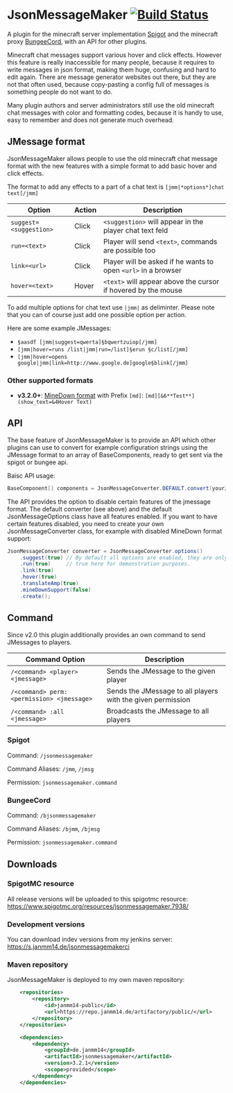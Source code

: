# JsonMessageMaker [![Build Status](https://s.janmm14.de/jsonmessagemakerbuildstatus)](https://s.janmm14.de/jsonmessagemakerci)

A plugin for the minecraft server implementation [Spigot](https://www.spigotmc.org/) and the minecraft proxy [BungeeCord](https://github.com/SpigotMC/BungeeCord), with an API for other plugins.

Minecraft chat messages support various hover and click effects. However this feature is really inaccessible for many people, because it requires to write messages in json format, making them huge, confusing and hard to edit again. There are message generator websites out there, but they are not that often used, because copy-pasting a config full of messages is something people do not want to do.

Many plugin authors and server administrators still use the old minecraft chat messages with color and formatting codes, because it is handy to use, easy to remember and does not generate much overhead.

## JMessage format

JsonMessageMaker allows people to use the old minecraft chat message format with the new features with a simple format to add basic hover and click effects.

The format to add any effects to a part of a chat text is `[jmm|*options*]chat text[/jmm]`

Option | Action | Description
------ | ------ | -----------
`suggest=<suggestion>` | Click | `<suggestion>` will appear in the player chat text feld
`run=<text>` | Click | Player will send `<text>`, commands are possible too
`link=<url>` | Click | Player will be asked if he wants to open `<url>` in a browser
`hover=<text>` | Hover | `<text>` will appear above the cursor if hovered by the mouse

To add multiple options for chat text use `|jmm|` as deliminter. Please note that you can of course just add one possible option per action.

Here are some example JMessages:

- `§aasdf [jmm|suggest=qwerta]§bqwertzuiop[/jmm]`
- `[jmm|hover=runs /list|jmm|run=/list]§erun §c/list[/jmm]`
- `[jmm|hover=opens google|jmm|link=http://www.google.de]google§blink[/jmm]`

### Other supported formats

- **v3.2.0+**: [MineDown format](https://github.com/Phoenix616/MineDown) with Prefix `[md]`: `[md][&6**Test**](show_text=&4Hover Text)`

## API

The base feature of JsonMessageMaker is to provide an API which other plugins can use to convert for example configuration strings using the JMessage format to an array of BaseComponents, ready to get sent via the spigot or bungee api.

Baisc API usage:

```java
BaseComponent[] components = JsonMessageConverter.DEFAULT.convert(yourJMessage);
```

The API provides the option to disable certain features of the jmessage format. The default converter (see above) and the default JsonMessageOptions class have all features enabled. If you want to have certain features disabled, you need to create your own JsonMessageConverter class, for example with disabled MineDown format support:

```java
JsonMessageConverter converter = JsonMessageConverter.options()
    .suggest(true) // By default all options are enabled, they are only set to
    .run(true)     // true here for demonstration purposes.
    .link(true)
    .hover(true)
    .translateAmp(true)
    .mineDownSupport(false)
    .create();
```

## Command

Since v2.0 this plugin additionally provides an own command to send JMessages to players.

Command Option | Description
-------------- | -----------
`/<command> <player> <jmessage>` | Sends the JMessage to the given player
`/<command> perm:<permission> <jmessage>` | Sends the JMessage to all players with the given permission
`/<command> :all <jmessage>` | Broadcasts the JMessage to all players

### Spigot
Command: `/jsonmessagemaker`

Command Aliases: `/jmm`, `/jmsg`

Permission: `jsonmessagemaker.command`

### BungeeCord
Command: `/bjsonmessagemaker`

Command Aliases: `/bjmm`, `/bjmsg`

Permission: `jsonmessagemaker.command`

## Downloads

### SpigotMC resource

All release versions will be uploaded to this spigotmc resource: https://www.spigotmc.org/resources/jsonmessagemaker.7938/

### Development versions

You can download indev versions from my jenkins server: https://s.janmm14.de/jsonmessagemakerci

### Maven repository

JsonMessageMaker is deployed to my own maven repository:

```xml
    <repositories>
        <repository>
            <id>janmm14-public</id>
            <url>https://repo.janmm14.de/artifactory/public/</url>
        </repository>
    </repositories>
```
```xml
    <dependencies>
        <dependency>
            <groupId>de.janmm14</groupId>
            <artifactId>jsonmessagemaker</artifactId>
            <version>3.2.1</version>
            <scope>provided</scope>
        </dependency>
    </dependencies>
```
